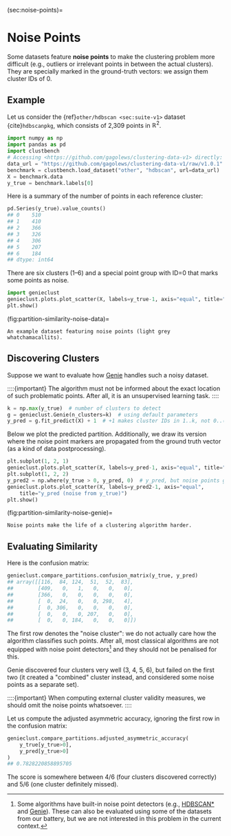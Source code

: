 



(sec:noise-points)=
# Noise Points


Some datasets feature **noise points**
to make the clustering problem more difficult
(e.g., outliers or irrelevant points in between the actual clusters).
They are specially marked in the ground-truth vectors:
we assign them cluster IDs of 0.


## Example

Let us consider the {ref}`other/hdbscan <sec:suite-v1>` dataset
{cite}`hdbscanpkg`, which consists of 2,309 points in $\mathbb{R}^2$.



```python
import numpy as np
import pandas as pd
import clustbench
# Accessing <https://github.com/gagolews/clustering-data-v1> directly:
data_url = "https://github.com/gagolews/clustering-data-v1/raw/v1.0.1"
benchmark = clustbench.load_dataset("other", "hdbscan", url=data_url)
X = benchmark.data
y_true = benchmark.labels[0]
```

Here is a summary of the number of points in each reference cluster:



```python
pd.Series(y_true).value_counts()
## 0    510
## 1    410
## 2    366
## 3    326
## 4    306
## 5    207
## 6    184
## dtype: int64
```

There are six clusters (1–6) and a special point group with ID=0
that marks some points as noise.



```python
import genieclust
genieclust.plots.plot_scatter(X, labels=y_true-1, axis="equal", title="y_true")
plt.show()
```

(fig:partition-similarity-noise-data)=
```{figure} noise-points-figures/partition-similarity-noise-data-1.*
An example dataset featuring noise points (light grey whatchamacallits).
```

## Discovering Clusters

Suppose we want to evaluate how [Genie](https://genieclust.gagolewski.com)
handles such a noisy dataset.

::::{important}
The algorithm must
not be informed about the exact location of such problematic points.
After all, it is an unsupervised learning task.
::::




```python
k = np.max(y_true)  # number of clusters to detect
g = genieclust.Genie(n_clusters=k)  # using default parameters
y_pred = g.fit_predict(X) + 1  # +1 makes cluster IDs in 1..k, not 0..(k-1)
```

Below we plot the predicted partition.
Additionally, we draw its version where the
noise point markers are propagated from the ground truth vector
(as a kind of data postprocessing).




```python
plt.subplot(1, 2, 1)
genieclust.plots.plot_scatter(X, labels=y_pred-1, axis="equal", title="y_pred")
plt.subplot(1, 2, 2)
y_pred2 = np.where(y_true > 0, y_pred, 0)  # y_pred, but noise points get ID=0
genieclust.plots.plot_scatter(X, labels=y_pred2-1, axis="equal",
    title="y_pred (noise from y_true)")
plt.show()
```

(fig:partition-similarity-noise-genie)=
```{figure} noise-points-figures/partition-similarity-noise-genie-3.*
Noise points make the life of a clustering algorithm harder.
```


## Evaluating Similarity

Here is the confusion matrix:



```python
genieclust.compare_partitions.confusion_matrix(y_true, y_pred)
## array([[116,  84, 124,  51,  52,  83],
##        [409,   0,   1,   0,   0,   0],
##        [366,   0,   0,   0,   0,   0],
##        [  0,  24,   0,   0, 298,   4],
##        [  0, 306,   0,   0,   0,   0],
##        [  0,   0,   0, 207,   0,   0],
##        [  0,   0, 184,   0,   0,   0]])
```

The first row denotes the "noise cluster": we do not actually
care how the algorithm classifies such points. After all, most classical
algorithms are not equipped with noise point detectors[^footnoisedetect]
and they should not be penalised for this.

Genie discovered four clusters very well (3, 4, 5, 6),
but failed on the first two (it created a "combined" cluster instead,
and considered some noise points as a separate set).


::::{important}
When computing external cluster validity measures,
we should omit the noise points whatsoever.
::::


Let us compute the adjusted asymmetric accuracy,
ignoring the first row in the confusion matrix:



```python
genieclust.compare_partitions.adjusted_asymmetric_accuracy(
    y_true[y_true>0],
    y_pred[y_true>0]
)
## 0.7828220858895705
```

The score is somewhere between 4/6 (four clusters discovered correctly)
and 5/6 (one cluster definitely missed).



[^footnoisedetect]: Some algorithms have built-in noise point detectors
    (e.g., [HDBSCAN\*](https://hdbscan.readthedocs.io/en/latest/)
    and [Genie](https://genieclust.gagolewski.com)).
    These can also be evaluated using some of the datasets from our battery,
    but we are not interested in this problem in the current context.

